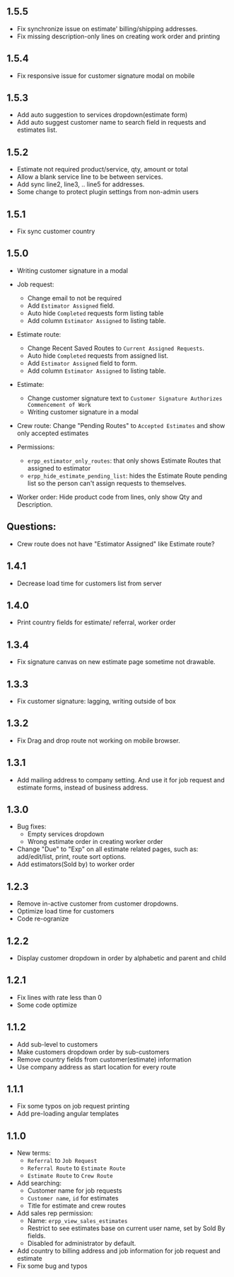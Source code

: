 ## 1.5.5
  - Fix synchronize issue on estimate' billing/shipping addresses.
  - Fix missing description-only lines on creating work order and printing

## 1.5.4
  - Fix responsive issue for customer signature modal on mobile

## 1.5.3
  - Add auto suggestion to services dropdown(estimate form)
  - Add auto suggest customer name to search field in requests and estimates list.

## 1.5.2
  - Estimate not required product/service, qty, amount or total
  - Allow a blank service line to be between services.
  - Add sync line2, line3, .. line5 for addresses.
  - Some change to protect plugin settings from non-admin users

## 1.5.1
  - Fix sync customer country

## 1.5.0
  - Writing customer signature in a modal
  - Job request:
    - Change email to not be required
    - Add `Estimator Assigned` field.
    - Auto hide `Completed` requests form listing table
    - Add column `Estimator Assigned` to listing table.

  - Estimate route:
    - Change Recent Saved Routes to `Current Assigned Requests`.
    - Auto hide `Completed` requests from assigned list.
    - Add `Estimator Assigned` field to form.
    - Add column `Estimator Assigned` to listing table.

  - Estimate:
    - Change customer signature text to `Customer Signature Authorizes Commencement of Work`
    - Writing customer signature in a modal

  - Crew route: Change "Pending Routes" to `Accepted Estimates` and show only accepted estimates

  - Permissions:
    - `erpp_estimator_only_routes`: that only shows Estimate Routes that assigned to estimator
    - `erpp_hide_estimate_pending_list`: hides the Estimate Route pending list so the person can't assign requests to themselves.
  - Worker order: Hide product code from lines, only show Qty and Description.
## Questions:
  - Crew route does not have "Estimator Assigned" like Estimate route?

## 1.4.1
  - Decrease load time for customers list from server

## 1.4.0
  - Print country fields for estimate/ referral, worker order

## 1.3.4
  - Fix signature canvas on new estimate page sometime not drawable.

## 1.3.3
  - Fix customer signature: lagging, writing outside of box

## 1.3.2
  - Fix Drag and drop route not working on mobile browser.

## 1.3.1
  - Add mailing address to company setting. And use it for job request and estimate forms,
   instead of business address.

## 1.3.0
  - Bug fixes:
    - Empty services dropdown
    - Wrong estimate order in creating worker order
  - Change "Due" to "Exp" on all estimate related pages, such as: add/edit/list, print, route sort options.
  - Add estimators(Sold by) to worker order

## 1.2.3
  - Remove in-active customer from customer dropdowns.
  - Optimize load time for customers
  - Code re-ogranize

## 1.2.2
  - Display customer dropdown in order by alphabetic and parent and child

## 1.2.1
  - Fix lines with rate less than 0
  - Some code optimize

## 1.1.2
  - Add sub-level to customers
  - Make customers dropdown order by sub-customers
  - Remove country fields from customer(estimate) information
  - Use company address as start location for every route

## 1.1.1
  - Fix some typos on job request printing
  - Add pre-loading angular templates

## 1.1.0
  - New terms:
    - `Referral` to `Job Request`
    - `Referral Route` to `Estimate Route`
    - `Estimate Route` to `Crew Route`
  - Add searching:
    - Customer name for job requests
    - `Customer name`, `id` for estimates
    - Title for estimate and crew routes
  - Add sales rep permission:
    - Name: `erpp_view_sales_estimates`
    - Restrict to see estimates base on current user name, set by Sold By fields.
    - Disabled for administrator by default.
  - Add country to billing address and job information for job request and estimate
  - Fix some bug and typos
